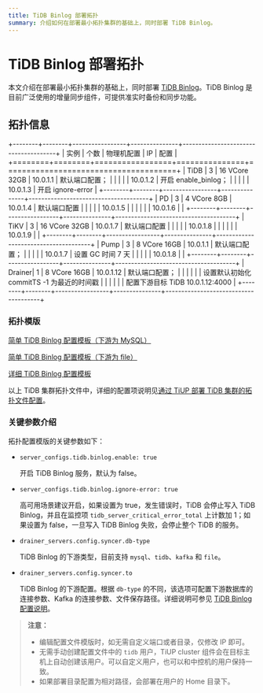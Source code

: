 ```yaml
---
title: TiDB Binlog 部署拓扑
summary: 介绍如何在部署最小拓扑集群的基础上，同时部署 TiDB Binlog。
---
```


# TiDB Binlog 部署拓扑

本文介绍在部署最小拓扑集群的基础上，同时部署 [TiDB Binlog](/tidb-binlog/tidb-binlog-overview.md)。TiDB Binlog 是目前广泛使用的增量同步组件，可提供准实时备份和同步功能。

## 拓扑信息

+--------+--------+-----------------+---------------+--------------------------------------+
| 实例    | 个数   | 物理机配置        | IP            | 配置                                  |
+========+========+=================+===============+======================================+
| TiDB   | 3      | 16 VCore 32GB   | 10.0.1.1      | 默认端口配置；                          |
|        |        |                 | 10.0.1.2      | 开启 enable_binlog；                  |
|        |        |                 | 10.0.1.3      | 开启 ignore-error                     |
+--------+--------+-----------------+---------------+--------------------------------------+
| PD     | 3      | 4 VCore 8GB     | 10.0.1.4      | 默认端口配置                           |
|        |        |                 | 10.0.1.5      |                                      |
|        |        |                 | 10.0.1.6      |                                      |
+--------+--------+-----------------+---------------+--------------------------------------+
| TiKV   | 3      | 16 VCore 32GB   | 10.0.1.7      | 默认端口配置                           |
|        |        |                 | 10.0.1.8      |                                      |
|        |        |                 | 10.0.1.9      |                                      |
+--------+--------+-----------------+---------------+--------------------------------------+
| Pump   | 3      | 8 VCore 16GB    | 10.0.1.1      | 默认端口配置；                         |
|        |        |                 | 10.0.1.7      | 设置 GC 时间 7 天                     |
|        |        |                 | 10.0.1.8      |                                      |
+--------+--------+-----------------+---------------+--------------------------------------+
| Drainer| 1      | 8 VCore 16GB    | 10.0.1.12     | 默认端口配置；                         |
|        |        |                 |               | 设置默认初始化 commitTS -1 为最近的时间戳 |
|        |        |                 |               | 配置下游目标 TiDB 10.0.1.12:4000       |
+--------+--------+-----------------+---------------+--------------------------------------+

### 拓扑模版

[简单 TiDB Binlog 配置模板（下游为 MySQL）](https://github.com/pingcap/docs/blob/master/config-templates/simple-tidb-binlog.yaml)

[简单 TiDB Binlog 配置模板（下游为 file）](https://github.com/pingcap/docs/blob/master/config-templates/simple-file-binlog.yaml)

[详细 TiDB Binlog 配置模板](https://github.com/pingcap/docs/blob/master/config-templates/complex-tidb-binlog.yaml)

以上 TiDB 集群拓扑文件中，详细的配置项说明见[通过 TiUP 部署 TiDB 集群的拓扑文件配置](/tiup/tiup-cluster-topology-reference.md)。

### 关键参数介绍

拓扑配置模版的关键参数如下：

- `server_configs.tidb.binlog.enable: true`

    开启 TiDB Binlog 服务，默认为 false。

- `server_configs.tidb.binlog.ignore-error: true`

    高可用场景建议开启，如果设置为 true，发生错误时，TiDB 会停止写入 TiDB Binlog，并且在监控项 `tidb_server_critical_error_total` 上计数加 1；如果设置为 false，一旦写入 TiDB Binlog 失败，会停止整个 TiDB 的服务。

- `drainer_servers.config.syncer.db-type`

    TiDB Binlog 的下游类型，目前支持 `mysql`、`tidb`、`kafka` 和 `file`。

- `drainer_servers.config.syncer.to`

    TiDB Binlog 的下游配置。根据 `db-type` 的不同，该选项可配置下游数据库的连接参数、Kafka 的连接参数、文件保存路径。详细说明可参见 [TiDB Binlog 配置说明](/tidb-binlog/tidb-binlog-configuration-file.md#syncerto)。

> **注意：**
>
> - 编辑配置文件模版时，如无需自定义端口或者目录，仅修改 IP 即可。
> - 无需手动创建配置文件中的 `tidb` 用户，TiUP cluster 组件会在目标主机上自动创建该用户。可以自定义用户，也可以和中控机的用户保持一致。
> - 如果部署目录配置为相对路径，会部署在用户的 Home 目录下。
